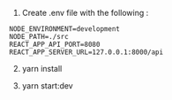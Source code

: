 1. Create .env file with the following :

```
NODE_ENVIRONMENT=development
NODE_PATH=./src
REACT_APP_API_PORT=8080
REACT_APP_SERVER_URL=127.0.0.1:8000/api
```

2. yarn install

3. yarn start:dev
